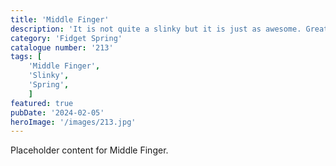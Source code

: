 ```yaml
---
title: 'Middle Finger'
description: 'It is not quite a slinky but it is just as awesome. Great for anyone who loves to fidget or also would make a great sensory toy. Adults and kids will love this middle finger fidget spring'
category: 'Fidget Spring'
catalogue number: '213'
tags: [
    'Middle Finger', 
    'Slinky', 
    'Spring',
    ]
featured: true
pubDate: '2024-02-05'
heroImage: '/images/213.jpg'
---
```


Placeholder content for Middle Finger.